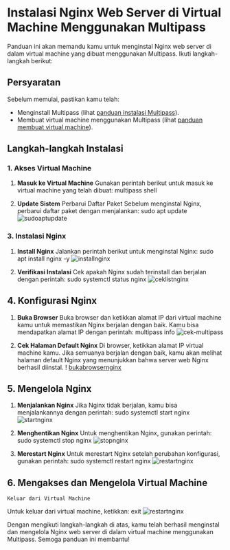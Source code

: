 # Instalasi Nginx Web Server di Virtual Machine Menggunakan Multipass

Panduan ini akan memandu kamu untuk menginstal Nginx web server di dalam virtual machine yang dibuat menggunakan Multipass. Ikuti langkah-langkah berikut:

## Persyaratan

Sebelum memulai, pastikan kamu telah:
- Menginstall Multipass (lihat [panduan instalasi Multipass](https://github.com/imronnm/devops21-dumbways-imron/blob/master/day-1/instalasi-multipass-linux.md)).
- Membuat virtual machine menggunakan Multipass (lihat [panduan membuat virtual machine](https://github.com/imronnm/devops21-dumbways-imron/blob/master/day-1/instalasi-multipass-linux.md)).

## Langkah-langkah Instalasi

### 1. Akses Virtual Machine

1. **Masuk ke Virtual Machine**
   Gunakan perintah berikut untuk masuk ke virtual machine yang telah dibuat:
   multipass shell <nama virtual machine yang sudah dibuat>

2. **Update Sistem**
    Perbarui Daftar Paket
Sebelum menginstal Nginx, perbarui daftar paket dengan menjalankan:
        sudo apt update
       ![sudoaptupdate](assets/images/sudo-apt-update.png) <br>

### 3. **Instalasi Nginx**

1. **Install Nginx**
    Jalankan perintah berikut untuk menginstal Nginx:
        sudo apt install nginx -y
       ![installnginx](assets/images/install-nginx.png) <br>

2. **Verifikasi Instalasi**
    Cek apakah Nginx sudah terinstall dan berjalan dengan perintah:
        sudo systemctl status nginx
       ![ceklistnginx](assets/images/cek-nginx-list.png) <br>
        
## 4. **Konfigurasi Nginx**

1. **Buka Browser**
Buka browser dan ketikkan alamat IP dari virtual machine kamu untuk memastikan Nginx berjalan dengan baik. Kamu bisa mendapatkan alamat IP dengan perintah:
        multipass info <nama virtual machine yang sudah dibuat>
        ![cek-multipass](assets/images/cek-multipass-nginx.png) <br>

2. **Cek Halaman Default Nginx**
Di browser, ketikkan alamat IP virtual machine kamu. Jika semuanya berjalan dengan baik, kamu akan melihat halaman default Nginx yang menunjukkan bahwa server web Nginx berhasil diinstal.
!       [bukabrowsernginx](assets/images/cek-browser-ip-nginx.png) <br> 

## 5. **Mengelola Nginx**

1. **Menjalankan Nginx**
Jika Nginx tidak berjalan, kamu bisa menjalankannya dengan perintah:
        sudo systemctl start nginx
        ![startnginx](assets/images/start-nginx.png) <br> 

2. **Menghentikan Nginx**
Untuk menghentikan Nginx, gunakan perintah:
        sudo systemctl stop nginx
        ![stopnginx](assets/images/stop-nginx.png) <br> 

3. **Merestart Nginx**
Untuk merestart Nginx setelah perubahan konfigurasi, gunakan perintah:
        sudo systemctl restart nginx
        ![restartnginx](assets/images/restart-nginx.png) <br> 

## 6. Mengakses dan Mengelola Virtual Machine
    Keluar dari Virtual Machine
Untuk keluar dari virtual machine, ketikkan:
        exit
        ![restartnginx](assets/images/exit-vm.png) <br> 

Dengan mengikuti langkah-langkah di atas, kamu telah berhasil menginstal dan mengelola Nginx web server di dalam virtual machine menggunakan Multipass. Semoga panduan ini membantu!

